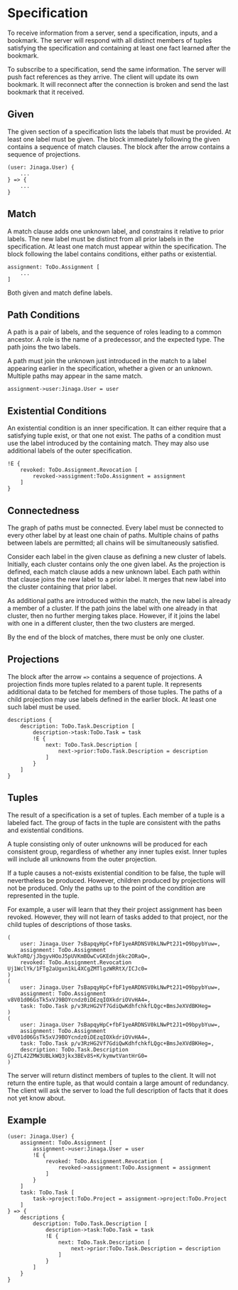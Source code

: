 # Specification

To receive information from a server, send a specification, inputs, and a bookmark.
The server will respond with all distinct members of tuples satisfying the specification and containing at least one fact learned after the bookmark.

To subscribe to a specification, send the same information.
The server will push fact references as they arrive.
The client will update its own bookmark.
It will reconnect after the connection is broken and send the last bookmark that it received.

## Given

The given section of a specification lists the labels that must be provided.
At least one label must be given.
The block immediately following the given contains a sequence of match clauses.
The block after the arrow contains a sequence of projections.

```
(user: Jinaga.User) {
    ...
} => {
    ...
}
```

## Match

A match clause adds one unknown label, and constrains it relative to prior labels.
The new label must be distinct from all prior labels in the specification.
At least one match must appear within the specification.
The block following the label contains conditions, either paths or existential.

```
assignment: ToDo.Assignment [
    ...
]
```

Both given and match define labels.

## Path Conditions

A path is a pair of labels, and the sequence of roles leading to a common ancestor.
A role is the name of a predecessor, and the expected type.
The path joins the two labels.

A path must join the unknown just introduced in the match to a label appearing earlier in the specification, whether a given or an unknown.
Multiple paths may appear in the same match.

```
assignment->user:Jinaga.User = user
```

## Existential Conditions

An existential condition is an inner specification.
It can either require that a satisfying tuple exist, or that one not exist.
The paths of a condition must use the label introduced by the containing match.
They may also use additional labels of the outer specification.

```
!E {
    revoked: ToDo.Assignment.Revocation [
        revoked->assignment:ToDo.Assignment = assignment
    ]
}
```

## Connectedness

The graph of paths must be connected.
Every label must be connected to every other label by at least one chain of paths.
Multiple chains of paths between labels are permitted; all chains will be simultaneously satisfied.

Consider each label in the given clause as defining a new cluster of labels.
Initially, each cluster contains only the one given label.
As the projection is defined, each match clause adds a new unknown label.
Each path within that clause joins the new label to a prior label.
It merges that new label into the cluster containing that prior label.

As additional paths are introduced within the match, the new label is already a member of a cluster.
If the path joins the label with one already in that cluster, then no further merging takes place.
However, if it joins the label with one in a different cluster, then the two clusters are merged.

By the end of the block of matches, there must be only one cluster.

## Projections

The block after the arrow `=>` contains a sequence of projections.
A projection finds more tuples related to a parent tuple.
It represents additional data to be fetched for members of those tuples.
The paths of a child projection may use labels defined in the earlier block.
At least one such label must be used.

```
descriptions {
    description: ToDo.Task.Description [
        description->task:ToDo.Task = task
        !E {
            next: ToDo.Task.Description [
                next->prior:ToDo.Task.Description = description
            ]
        }
    ]
}
```

## Tuples

The result of a specification is a set of tuples.
Each member of a tuple is a labeled fact.
The group of facts in the tuple are consistent with the paths and existential conditions.

A tuple consisting only of outer unknowns will be produced for each consistent group, regardless of whether any inner tuples exist.
Inner tuples will include all unknowns from the outer projection.

If a tuple causes a not-exists existential condition to be false, the tuple will nevertheless be produced.
However, children produced by projections will not be produced.
Only the paths up to the point of the condition are represented in the tuple.

For example, a user will learn that they their project assignment has been revoked.
However, they will not learn of tasks added to that project, nor the child tuples of descriptions of those tasks.

```
(
    user: Jinaga.User 7sBapqyHpC+fbF1yeARDNSV0kLNwPt2J1+O9bpybYuw=,
    assignment: ToDo.Assignment WukToRQ/jJbgyvHOoJ5pUVKmBOwCvGKEdnj6kc2ORaQ=,
    revoked: ToDo.Assignment.Revocation Uj1WclYk/1FTg2aUgxn1kL4XCgZMTlgzWRRtX/ICJc0=
)
(
    user: Jinaga.User 7sBapqyHpC+fbF1yeARDNSV0kLNwPt2J1+O9bpybYuw=,
    assignment: ToDo.Assignment v8V01d06GsTk5xVJ9BOYcndz0iDEzqIOXkdriOVvHA4=,
    task: ToDo.Task p/v3RzHG2Vf7GdiQwKdhfchkfLQgc+BmsJeXVdBKHeg=
)
(
    user: Jinaga.User 7sBapqyHpC+fbF1yeARDNSV0kLNwPt2J1+O9bpybYuw=,
    assignment: ToDo.Assignment v8V01d06GsTk5xVJ9BOYcndz0iDEzqIOXkdriOVvHA4=,
    task: ToDo.Task p/v3RzHG2Vf7GdiQwKdhfchkfLQgc+BmsJeXVdBKHeg=,
    description: ToDo.Task.Description GjZTL42ZMW3UBLkWQ3jkx3BEv8S+K/kymwtVantHrG0=
)
```

The server will return distinct members of tuples to the client.
It will not return the entire tuple, as that would contain a large amount of redundancy.
The client will ask the server to load the full description of facts that it does not yet know about.

## Example

```
(user: Jinaga.User) {
    assignment: ToDo.Assignment [
        assignment->user:Jinaga.User = user
        !E {
            revoked: ToDo.Assignment.Revocation [
                revoked->assignment:ToDo.Assignment = assignment
            ]
        }
    ]
    task: ToDo.Task [
        task->project:ToDo.Project = assignment->project:ToDo.Project
    ]
} => {
    descriptions {
        description: ToDo.Task.Description [
            description->task:ToDo.Task = task
            !E {
                next: ToDo.Task.Description [
                    next->prior:ToDo.Task.Description = description
                ]
            }
        ]
    }
}
```